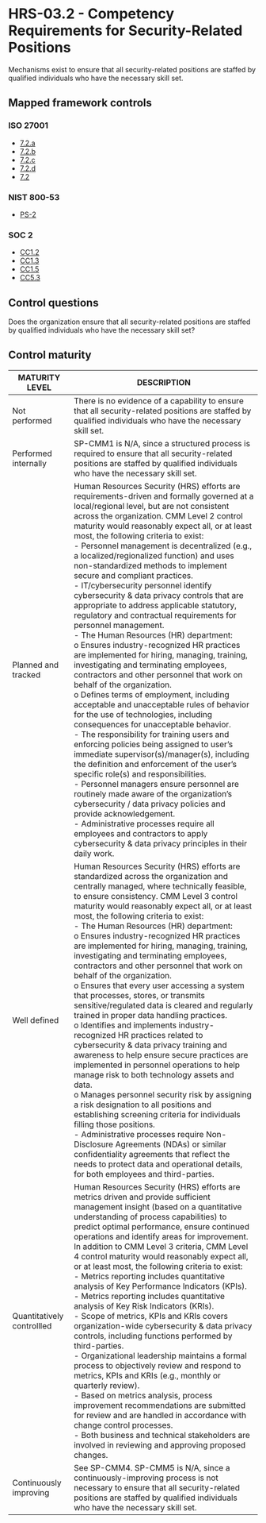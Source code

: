 # HRS-03.2 - Competency Requirements for Security-Related Positions
Mechanisms exist to ensure that all security-related positions are staffed by qualified individuals who have the necessary skill set. 
## Mapped framework controls
### ISO 27001
- [7.2.a](../iso27001/7.md#72a)
- [7.2.b](../iso27001/7.md#72b)
- [7.2.c](../iso27001/7.md#72c)
- [7.2.d](../iso27001/7.md#72d)
- [7.2](../iso27001/7.md#72)
### NIST 800-53
- [PS-2](../nist80053/ps-2.md)
### SOC 2
- [CC1.2](../soc2/cc12.md)
- [CC1.3](../soc2/cc13.md)
- [CC1.5](../soc2/cc15.md)
- [CC5.3](../soc2/cc53.md)
## Control questions
Does the organization ensure that all security-related positions are staffed by qualified individuals who have the necessary skill set? 
## Control maturity
|       MATURITY LEVEL       |                                                                                                                                                                                                                                                                                                                                                                                                                                                                                                                                                                                                                                                                                                                                                                                                         DESCRIPTION                                                                                                                                                                                                                                                                                                                                                                                                                                                                                                                                                                                                                                                                                                                                                                                                         |
|----------------------------|-----------------------------------------------------------------------------------------------------------------------------------------------------------------------------------------------------------------------------------------------------------------------------------------------------------------------------------------------------------------------------------------------------------------------------------------------------------------------------------------------------------------------------------------------------------------------------------------------------------------------------------------------------------------------------------------------------------------------------------------------------------------------------------------------------------------------------------------------------------------------------------------------------------------------------------------------------------------------------------------------------------------------------------------------------------------------------------------------------------------------------------------------------------------------------------------------------------------------------------------------------------------------------------------------------------------------------------------------------------------------------------------------------------------------------------------------------------------------------------------------------------------------------------------------------------------------------------------------------------------------------|
| Not performed              | There is no evidence of a capability to ensure that all security-related positions are staffed by qualified individuals who have the necessary skill set.                                                                                                                                                                                                                                                                                                                                                                                                                                                                                                                                                                                                                                                                                                                                                                                                                                                                                                                                                                                                                                                                                                                                                                                                                                                                                                                                                                                                                                                                   |
| Performed internally       | SP-CMM1 is N/A, since a structured process is required to ensure that all security-related positions are staffed by qualified individuals who have the necessary skill set.                                                                                                                                                                                                                                                                                                                                                                                                                                                                                                                                                                                                                                                                                                                                                                                                                                                                                                                                                                                                                                                                                                                                                                                                                                                                                                                                                                                                                                                 |
| Planned and tracked        | Human Resources Security (HRS) efforts are requirements-driven and formally governed at a local/regional level, but are not consistent across the organization. CMM Level 2 control maturity would reasonably expect all, or at least most, the following criteria to exist:<br>- Personnel management is decentralized (e.g., a localized/regionalized function) and uses non-standardized methods to implement secure and compliant practices.<br>- IT/cybersecurity personnel identify cybersecurity & data privacy controls that are appropriate to address applicable statutory, regulatory and contractual requirements for personnel management. <br>- The Human Resources (HR) department:<br>o	Ensures industry-recognized HR practices are implemented for hiring, managing, training, investigating and terminating employees, contractors and other personnel that work on behalf of the organization.<br>o	Defines terms of employment, including acceptable and unacceptable rules of behavior for the use of technologies, including consequences for unacceptable behavior.<br>- The responsibility for training users and enforcing policies being assigned to user’s immediate supervisor(s)/manager(s), including the definition and enforcement of the user’s specific role(s) and responsibilities.<br>- Personnel managers ensure personnel are routinely made aware of the organization’s cybersecurity / data privacy policies and provide acknowledgement.<br>- Administrative processes require all employees and contractors to apply cybersecurity & data privacy principles in their daily work. |
| Well defined               | Human Resources Security (HRS) efforts are standardized across the organization and centrally managed, where technically feasible, to ensure consistency. CMM Level 3 control maturity would reasonably expect all, or at least most, the following criteria to exist:<br>- The Human Resources (HR) department:<br>o	Ensures industry-recognized HR practices are implemented for hiring, managing, training, investigating and terminating employees, contractors and other personnel that work on behalf of the organization.<br>o	Ensures that every user accessing a system that processes, stores, or transmits sensitive/regulated data is cleared and regularly trained in proper data handling practices. <br>o	Identifies and implements industry-recognized HR practices related to cybersecurity & data privacy training and awareness to help ensure secure practices are implemented in personnel operations to help manage risk to both technology assets and data.<br>o	Manages personnel security risk by assigning a risk designation to all positions and establishing screening criteria for individuals filling those positions.<br>- Administrative processes require Non-Disclosure Agreements (NDAs) or similar confidentiality agreements that reflect the needs to protect data and operational details, for both employees and third-parties.                                                                                                                                                                                                                                                        |
| Quantitatively controllled | Human Resources Security (HRS) efforts are metrics driven and provide sufficient management insight (based on a quantitative understanding of process capabilities) to predict optimal performance, ensure continued operations and identify areas for improvement. In addition to CMM Level 3 criteria, CMM Level 4 control maturity would reasonably expect all, or at least most, the following criteria to exist:<br>- 	Metrics reporting includes quantitative analysis of Key Performance Indicators (KPIs).<br>- 	Metrics reporting includes quantitative analysis of Key Risk Indicators (KRIs).<br>- 	Scope of metrics, KPIs and KRIs covers organization-wide cybersecurity & data privacy controls, including functions performed by third-parties.<br>- 	Organizational leadership maintains a formal process to objectively review and respond to metrics, KPIs and KRIs (e.g., monthly or quarterly review).<br>- 	Based on metrics analysis, process improvement recommendations are submitted for review and are handled in accordance with change control processes.<br>- 	Both business and technical stakeholders are involved in reviewing and approving proposed changes.                                                                                                                                                                                                                                                                                                                                                                                                                                    |
| Continuously improving     | See SP-CMM4. SP-CMM5 is N/A, since a continuously-improving process is not necessary to ensure that all security-related positions are staffed by qualified individuals who have the necessary skill set.                                                                                                                                                                                                                                                                                                                                                                                                                                                                                                                                                                                                                                                                                                                                                                                                                                                                                                                                                                                                                                                                                                                                                                                                                                                                                                                                                                                                                   |
